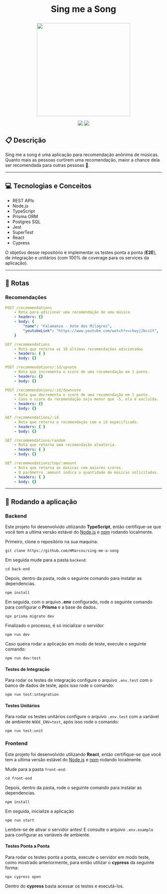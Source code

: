 # <p align = "center"> Sing me a Song </p>

<p align="center">
   <img style="width:300px;height:300px" src="https://notion-emojis.s3-us-west-2.amazonaws.com/prod/svg-twitter/1f399-fe0f.svg"/>
</p>

<p align = "center">
   <img src="https://img.shields.io/badge/author-HMarcos-4dae71?style=flat-square" />
   <img src="https://img.shields.io/github/languages/count/HMarcos/sing-me-a-song?color=4dae71&style=flat-square" />
</p>


##  :clipboard: Descrição

Sing me a song é uma aplicação para recomendação anônima de músicas. Quanto mais as pessoas curtirem uma recomendação, maior a chance dela ser recomendada para outras pessoas 🙂.

***

## :computer: Tecnologias e Conceitos

- REST APIs
- Node.js
- TypeScript
- Prisma ORM
- Postgres SQL
- Jest
- SuperTest
- React
- Cypress

O objetivo desse repositório é implementar os testes ponta a ponta (**E2E**), de integração e unitários (com 100% de coverage para os services da aplicação). 
***

## :rocket: Rotas


### Recomendações

```yml
POST /recommendations
    - Rota para adicionar uma recomendação de uma música
    - headers: {}
    - body: {
        "name": "Falamansa - Xote dos Milagres",
        "youtubeLink": "https://www.youtube.com/watch?v=chwyjJbcs1Y",
    }
```

```yml
GET /recommendations
    - Rota que retorna as 10 últimas recomendações adicionadas
    - headers: { }
    - body: {}
```

```yml 
POST /recommendations/:id/upvote
    - Rota que incrementa o score de uma recomendação em 1 ponto.
    - headers: {}
    - body: {}
```

```yml 
POST /recommendations/:id/downvote
    - Rota que decrementa o score de uma recomendação em 1 ponto.
    - Caso o score da recomendação seja menor que -5, ela é excluída.
    - headers: {}
    - body: {}
```

```yml
GET /recommendations/:id
    - Rota que retorna a recomendação com o id especificado.
    - headers: { }
    - body: {}
```

```yml
GET /recommendations/random
    - Rota que retorna uma recomendação aleatória.
    - headers: { }
    - body: {}
```


```yml
GET /recommendations/top/:amount
    - Rota que retorna as músicas com maiores scores.
    - O parâmetro :amount indica a quantidade de músicas solicitadas.
    - headers: { }
    - body: {}
```
    
***

## 🏁 Rodando a aplicação

### Backend

Este projeto foi desenvolvido utilizando **TypeScript**, então certifique-se que você tem a ultima versão estável do [Node.js](https://nodejs.org/en/download/) e [npm](https://www.npmjs.com/) rodando localmente.

Primeiro, clone o repositório na sua maquina:

```
git clone https://github.com/HMarcos/sing-me-a-song
```

Em seguida mude para a pasta `backend`:

```
cd back-end
```

Depois, dentro da pasta, rode o seguinte comando para instalar as dependencias.

```
npm install
```

Em seguida, com o arquivo **.env** configurado, rode o seguinte comando para configurar o **Prisma** e a base de dados.

```
npx prisma migrate dev
```

Finalizado o processo, é só inicializar o servidor

```
npm run dev
```

Caso queira rodar a aplicação em modo de teste, execute o seguinte comando:

```
npm run dev:test
```


#### Testes de Integração

Para rodar os testes de integração configure o arquivo `.env.test` com o banco de dados de teste, após isso rode o comando:

```
npm run test:integration
```

#### Testes Unitários

Para rodar os testes unitários configure o arquivo `.env.test` com a variável de ambiente `NODE_ENV=test`, após isso rode o comando:

```
npm run test:unit
```

### Frontend

Este projeto foi desenvolvido utilizando **React**, então certifique-se que você tem a ultima versão estável do [Node.js](https://nodejs.org/en/download/) e [npm](https://www.npmjs.com/) rodando localmente.


Mude para a pasta `front-end`:

```
cd front-end
```

Depois, dentro da pasta, rode o seguinte comando para instalar as dependencias.

```
npm install
```

Em seguida, inicialize a aplicação

```
npm run start

```

Lembre-se de ativar o servidor antes! E consulte o arquivo `.env.example` para configurar as variáveis de ambiente.

#### Testes Ponta a Ponta

Para rodar os testes ponta a ponta, execute o servidor em modo teste, como mostrado anteriormente, para então utilizar o **cypress** da seguinte forma:

```
npx cypress open
```

Dentro do **cypress** basta acessar os testes e executá-los.
